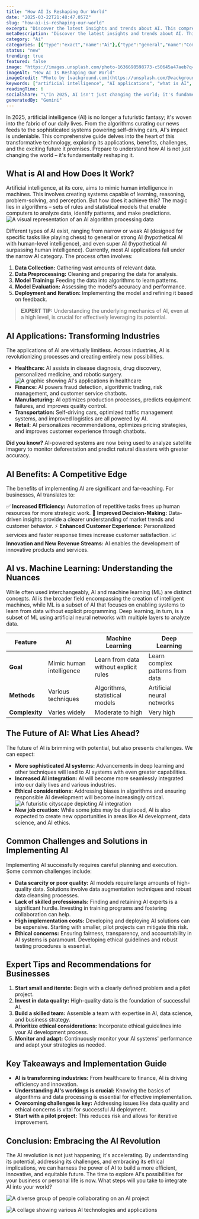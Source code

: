 ```yaml
---
title: "How AI Is Reshaping Our World"
date: "2025-03-22T21:48:47.057Z"
slug: "how-ai-is-reshaping-our-world"
excerpt: "Discover the latest insights and trends about AI. This comprehensive guide covers everything you need to know about AI in 2025."
metaDescription: "Discover the latest insights and trends about AI. This comprehensive guide covers everything you need to know about AI in 2025."
category: "Ai"
categories: [{"type":"exact","name":"Ai"},{"type":"general","name":"Computer Science"},{"type":"medium","name":"Machine Learning"},{"type":"specific","name":"Deep Learning"},{"type":"niche","name":"Transformer Networks"}]
status: "new"
trending: true
featured: false
image: "https://images.unsplash.com/photo-1636690598773-c50645a47aeb?q=85&w=1200&fit=max&fm=webp&auto=compress"
imageAlt: "How AI Is Reshaping Our World"
imageCredit: "Photo by [vackground.com](https://unsplash.com/@vackground) on Unsplash"
keywords: ["artificial intelligence", "AI applications", "what is AI", "AI benefits", "AI future", "best AI software", "AI vs machine learning", "how AI works", "buy AI software", "artificial intelligence in business"]
readingTime: 6
socialShare: "\"In 2025, AI isn't just changing the world; it's fundamentally reshaping it.  The question isn't if AI will impact your life, but how you'll leverage its power.\""
generatedBy: "Gemini"
---
```




In 2025, artificial intelligence (AI) is no longer a futuristic fantasy; it's woven into the fabric of our daily lives. From the algorithms curating our news feeds to the sophisticated systems powering self-driving cars, AI's impact is undeniable. This comprehensive guide delves into the heart of this transformative technology, exploring its applications, benefits, challenges, and the exciting future it promises.  Prepare to understand how AI is not just changing the world – it's fundamentally reshaping it.

## What is AI and How Does It Work?

Artificial intelligence, at its core, aims to mimic human intelligence in machines.  This involves creating systems capable of learning, reasoning, problem-solving, and perception.  But how does it achieve this?  The magic lies in algorithms – sets of rules and statistical models that enable computers to analyze data, identify patterns, and make predictions.  ![A visual representation of an AI algorithm processing data](https://images.unsplash.com/photo-1525338078858-d762b5e32f2c?q=85&w=1200&fit=max&fm=webp&auto=compress)

Different types of AI exist, ranging from narrow or weak AI (designed for specific tasks like playing chess) to general or strong AI (hypothetical AI with human-level intelligence), and even super AI (hypothetical AI surpassing human intelligence).  Currently, most AI applications fall under the narrow AI category.  The process often involves:

1. **Data Collection:** Gathering vast amounts of relevant data.
2. **Data Preprocessing:** Cleaning and preparing the data for analysis.
3. **Model Training:** Feeding the data into algorithms to learn patterns.
4. **Model Evaluation:** Assessing the model's accuracy and performance.
5. **Deployment and Iteration:** Implementing the model and refining it based on feedback.

> **EXPERT TIP:** Understanding the underlying mechanics of AI, even at a high level, is crucial for effectively leveraging its potential.

## AI Applications: Transforming Industries

The applications of AI are virtually limitless.  Across industries, AI is revolutionizing processes and creating entirely new possibilities.

* **Healthcare:** AI assists in disease diagnosis, drug discovery, personalized medicine, and robotic surgery. ![A graphic showing AI's applications in healthcare](https://images.unsplash.com/photo-1636690598773-c50645a47aeb?q=85&w=1200&fit=max&fm=webp&auto=compress)
* **Finance:** AI powers fraud detection, algorithmic trading, risk management, and customer service chatbots.
* **Manufacturing:** AI optimizes production processes, predicts equipment failures, and improves quality control.
* **Transportation:** Self-driving cars, optimized traffic management systems, and improved logistics are all powered by AI.
* **Retail:** AI personalizes recommendations, optimizes pricing strategies, and improves customer experience through chatbots.

**Did you know?**  AI-powered systems are now being used to analyze satellite imagery to monitor deforestation and predict natural disasters with greater accuracy.

## AI Benefits: A Competitive Edge

The benefits of implementing AI are significant and far-reaching. For businesses, AI translates to:

✅ **Increased Efficiency:** Automation of repetitive tasks frees up human resources for more strategic work.
🔑 **Improved Decision-Making:** Data-driven insights provide a clearer understanding of market trends and customer behavior.
⚡ **Enhanced Customer Experience:** Personalized services and faster response times increase customer satisfaction.
📈 **Innovation and New Revenue Streams:** AI enables the development of innovative products and services.

## AI vs. Machine Learning: Understanding the Nuances

While often used interchangeably, AI and machine learning (ML) are distinct concepts.  AI is the broader field encompassing the creation of intelligent machines, while ML is a subset of AI that focuses on enabling systems to learn from data without explicit programming.  Deep learning, in turn, is a subset of ML using artificial neural networks with multiple layers to analyze data.

| Feature          | AI                               | Machine Learning                      | Deep Learning                         |
|-----------------|------------------------------------|--------------------------------------|---------------------------------------|
| **Goal**         | Mimic human intelligence           | Learn from data without explicit rules | Learn complex patterns from data      |
| **Methods**      | Various techniques                 | Algorithms, statistical models        | Artificial neural networks            |
| **Complexity**   | Varies widely                       | Moderate to high                       | Very high                             |

## The Future of AI: What Lies Ahead?

The future of AI is brimming with potential, but also presents challenges.  We can expect:

* **More sophisticated AI systems:**  Advancements in deep learning and other techniques will lead to AI systems with even greater capabilities.
* **Increased AI integration:** AI will become more seamlessly integrated into our daily lives and various industries.
* **Ethical considerations:**  Addressing biases in algorithms and ensuring responsible AI development will become increasingly critical. ![A futuristic cityscape depicting AI integration](https://images.unsplash.com/photo-1636690581110-a512fed05fd3?q=85&w=1200&fit=max&fm=webp&auto=compress)
* **New job creation:** While some jobs may be displaced, AI is also expected to create new opportunities in areas like AI development, data science, and AI ethics.

## Common Challenges and Solutions in Implementing AI

Implementing AI successfully requires careful planning and execution. Some common challenges include:

* **Data scarcity or poor quality:**  AI models require large amounts of high-quality data.  Solutions involve data augmentation techniques and robust data cleansing processes.
* **Lack of skilled professionals:**  Finding and retaining AI experts is a significant hurdle.  Investing in training programs and fostering collaboration can help.
* **High implementation costs:**  Developing and deploying AI solutions can be expensive.  Starting with smaller, pilot projects can mitigate this risk.
* **Ethical concerns:**  Ensuring fairness, transparency, and accountability in AI systems is paramount.  Developing ethical guidelines and robust testing procedures is essential.

## Expert Tips and Recommendations for Businesses

1. **Start small and iterate:** Begin with a clearly defined problem and a pilot project.
2. **Invest in data quality:** High-quality data is the foundation of successful AI.
3. **Build a skilled team:**  Assemble a team with expertise in AI, data science, and business strategy.
4. **Prioritize ethical considerations:**  Incorporate ethical guidelines into your AI development process.
5. **Monitor and adapt:**  Continuously monitor your AI systems' performance and adapt your strategies as needed.

## Key Takeaways and Implementation Guide

* **AI is transforming industries:**  From healthcare to finance, AI is driving efficiency and innovation.
* **Understanding AI's workings is crucial:**  Knowing the basics of algorithms and data processing is essential for effective implementation.
* **Overcoming challenges is key:**  Addressing issues like data quality and ethical concerns is vital for successful AI deployment.
* **Start with a pilot project:**  This reduces risk and allows for iterative improvement.

## Conclusion: Embracing the AI Revolution

The AI revolution is not just happening; it's accelerating.  By understanding its potential, addressing its challenges, and embracing its ethical implications, we can harness the power of AI to build a more efficient, innovative, and equitable future.  The time to explore AI's possibilities for your business or personal life is now.  What steps will you take to integrate AI into your world?

![A diverse group of people collaborating on an AI project](https://images.unsplash.com/photo-1706466614149-5e04fd018a49?q=85&w=1200&fit=max&fm=webp&auto=compress)

![A collage showing various AI technologies and applications](https://images.unsplash.com/photo-1677756119517-756a188d2d94?q=85&w=1200&fit=max&fm=webp&auto=compress)
